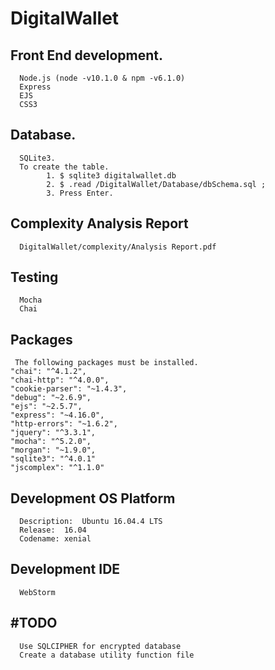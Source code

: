 # DigitalWallet


## Front End development.
      Node.js (node -v10.1.0 & npm -v6.1.0)
      Express	
      EJS
      CSS3


## Database.
      SQLite3.
      To create the table.
            1. $ sqlite3 digitalwallet.db 
            2. $ .read /DigitalWallet/Database/dbSchema.sql ;
            3. Press Enter.
    
## Complexity Analysis Report
      DigitalWallet/complexity/Analysis Report.pdf
      

## Testing
      Mocha
      Chai
      
## Packages
     The following packages must be installed.
    "chai": "^4.1.2",
    "chai-http": "^4.0.0",
    "cookie-parser": "~1.4.3",
    "debug": "~2.6.9",
    "ejs": "~2.5.7",
    "express": "~4.16.0",
    "http-errors": "~1.6.2",
    "jquery": "^3.3.1",
    "mocha": "^5.2.0",
    "morgan": "~1.9.0",
    "sqlite3": "^4.0.1"
    "jscomplex": "^1.1.0"
 
## Development OS Platform
      Description:	Ubuntu 16.04.4 LTS
      Release:	16.04
      Codename:	xenial
     
## Development IDE
      WebStorm
      
## #TODO
      Use SQLCIPHER for encrypted database
      Create a database utility function file

   
